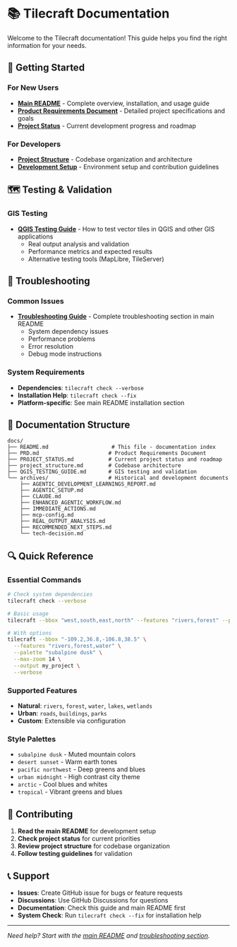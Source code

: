 # 📚 Tilecraft Documentation

Welcome to the Tilecraft documentation! This guide helps you find the right information for your needs.

## 🚀 Getting Started

### For New Users
- **[Main README](../README.md)** - Complete overview, installation, and usage guide
- **[Product Requirements Document](PRD.md)** - Detailed project specifications and goals
- **[Project Status](PROJECT_STATUS.md)** - Current development progress and roadmap

### For Developers
- **[Project Structure](project_structure.md)** - Codebase organization and architecture
- **[Development Setup](../README.md#development)** - Environment setup and contribution guidelines

## 🗺️ Testing & Validation

### GIS Testing
- **[QGIS Testing Guide](QGIS_TESTING_GUIDE.md)** - How to test vector tiles in QGIS and other GIS applications
  - Real output analysis and validation
  - Performance metrics and expected results
  - Alternative testing tools (MapLibre, TileServer)

## 🚨 Troubleshooting

### Common Issues
- **[Troubleshooting Guide](../README.md#troubleshooting)** - Complete troubleshooting section in main README
  - System dependency issues
  - Performance problems
  - Error resolution
  - Debug mode instructions

### System Requirements
- **Dependencies**: `tilecraft check --verbose`
- **Installation Help**: `tilecraft check --fix`
- **Platform-specific**: See main README installation section

## 📁 Documentation Structure

```
docs/
├── README.md                    # This file - documentation index
├── PRD.md                      # Product Requirements Document
├── PROJECT_STATUS.md           # Current project status and roadmap
├── project_structure.md        # Codebase architecture
├── QGIS_TESTING_GUIDE.md       # GIS testing and validation
└── archives/                   # Historical and development documents
    ├── AGENTIC_DEVELOPMENT_LEARNINGS_REPORT.md
    ├── AGENTIC_SETUP.md
    ├── CLAUDE.md
    ├── ENHANCED_AGENTIC_WORKFLOW.md
    ├── IMMEDIATE_ACTIONS.md
    ├── mcp-config.md
    ├── REAL_OUTPUT_ANALYSIS.md
    ├── RECOMMENDED_NEXT_STEPS.md
    └── tech-decision.md
```

## 🔍 Quick Reference

### Essential Commands
```bash
# Check system dependencies
tilecraft check --verbose

# Basic usage
tilecraft --bbox "west,south,east,north" --features "rivers,forest" --palette "subalpine dusk"

# With options
tilecraft --bbox "-109.2,36.8,-106.8,38.5" \
  --features "rivers,forest,water" \
  --palette "subalpine dusk" \
  --max-zoom 14 \
  --output my_project \
  --verbose
```

### Supported Features
- **Natural**: `rivers`, `forest`, `water`, `lakes`, `wetlands`
- **Urban**: `roads`, `buildings`, `parks`
- **Custom**: Extensible via configuration

### Style Palettes
- `subalpine dusk` - Muted mountain colors
- `desert sunset` - Warm earth tones
- `pacific northwest` - Deep greens and blues
- `urban midnight` - High contrast city theme
- `arctic` - Cool blues and whites
- `tropical` - Vibrant greens and blues

## 🤝 Contributing

1. **Read the main README** for development setup
2. **Check project status** for current priorities
3. **Review project structure** for codebase organization
4. **Follow testing guidelines** for validation

## 📞 Support

- **Issues**: Create GitHub issue for bugs or feature requests
- **Discussions**: Use GitHub Discussions for questions
- **Documentation**: Check this guide and main README first
- **System Check**: Run `tilecraft check --fix` for installation help

---

*Need help? Start with the [main README](../README.md) and [troubleshooting section](../README.md#troubleshooting).* 